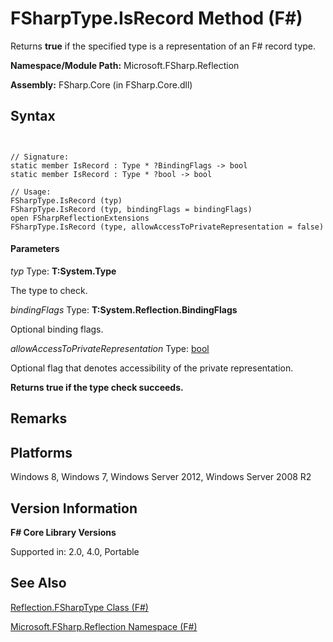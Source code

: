 # FSharpType.IsRecord Method (F#)

Returns **true** if the specified type is a representation of an F# record type.

**Namespace/Module Path:** Microsoft.FSharp.Reflection

**Assembly:** FSharp.Core (in FSharp.Core.dll)


## Syntax


```


// Signature:
static member IsRecord : Type * ?BindingFlags -> bool
static member IsRecord : Type * ?bool -> bool

// Usage:
FSharpType.IsRecord (typ)
FSharpType.IsRecord (typ, bindingFlags = bindingFlags)
open FSharpReflectionExtensions
FSharpType.IsRecord (type, allowAccessToPrivateRepresentation = false)

```



#### Parameters
*typ*
Type: **T:System.Type**


The type to check.


*bindingFlags*
Type: **T:System.Reflection.BindingFlags**


Optional binding flags.


*allowAccessToPrivateRepresentation*
Type: [bool](http://msdn.microsoft.com/en-us/library/89c0cf9c-49ce-4207-a3be-555851a67dd5)


Optional flag that denotes accessibility of the private representation.



**Returns true if the type check succeeds.**
## Remarks

## Platforms
Windows 8, Windows 7, Windows Server 2012, Windows Server 2008 R2


## Version Information
**F# Core Library Versions**

Supported in: 2.0, 4.0, Portable




## See Also
[Reflection.FSharpType Class &#40;F&#35;&#41;](Reflection.FSharpType-Class-%5BFSharp%5D.md)

[Microsoft.FSharp.Reflection Namespace &#40;F&#35;&#41;](Microsoft.FSharp.Reflection-Namespace-%5BFSharp%5D.md)

